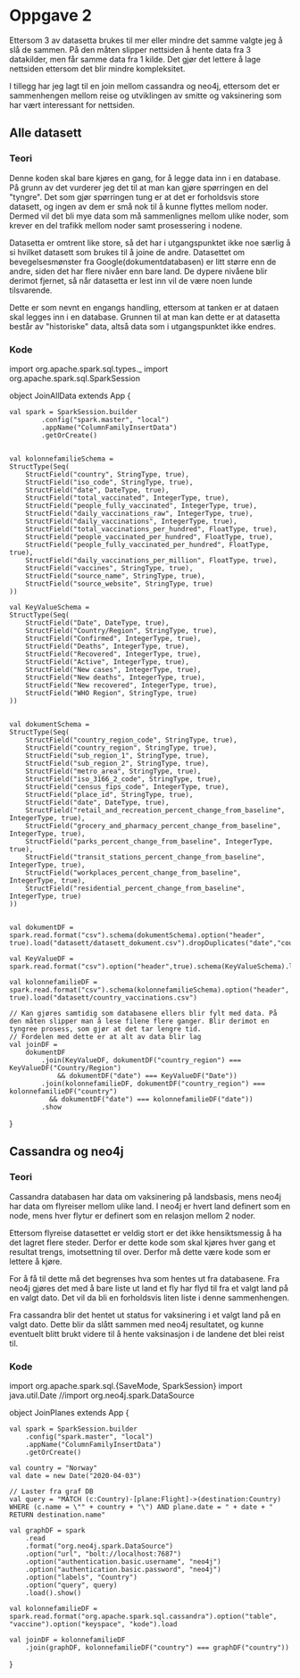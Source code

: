 # Oppgave 2
Ettersom 3 av datasetta brukes til mer eller mindre det samme valgte jeg å slå de sammen. På den måten slipper nettsiden å hente data fra 3 datakilder, men får samme data fra 1 kilde. Det gjør det lettere å lage nettsiden ettersom det blir mindre kompleksitet.

I tillegg har jeg lagt til en join mellom cassandra og neo4j, ettersom det er sammenhengen mellom reise og utviklingen av smitte og vaksinering som har vært interessant for nettsiden.

## Alle datasett
### Teori
Denne koden skal bare kjøres en gang, for å legge data inn i en database. På grunn av det vurderer jeg det til at man kan gjøre spørringen en del "tyngre". Det som gjør spørringen tung er at det er forholdsvis store datasett, og ingen av dem er små nok til å kunne flyttes mellom noder. Dermed vil det bli mye data som må sammenlignes mellom ulike noder, som krever en del trafikk mellom noder samt prosessering i nodene.

Datasetta er omtrent like store, så det har i utgangspunktet ikke noe særlig å si hvilket datasett som brukes til å joine de andre. Datasettet om bevegelsesmønster fra Google(dokumentdatabasen) er litt større enn de andre, siden det har flere nivåer enn bare land. De dypere nivåene blir derimot fjernet, så når datasetta er lest inn vil de være noen lunde tilsvarende.

Dette er som nevnt en engangs handling, ettersom at tanken er at dataen skal legges inn i en database. Grunnen til at man kan dette er at datasetta består av "historiske" data, altså data som i utgangspunktet ikke endres.


### Kode
import org.apache.spark.sql.types._
import org.apache.spark.sql.SparkSession


object JoinAllData extends App {
    
    val spark = SparkSession.builder
            .config("spark.master", "local")
            .appName("ColumnFamilyInsertData")
            .getOrCreate()


    val kolonnefamilieSchema = 
    StructType(Seq(
        StructField("country", StringType, true),
        StructField("iso_code", StringType, true),
        StructField("date", DateType, true),
        StructField("total_vaccinated", IntegerType, true),
        StructField("people_fully_vaccinated", IntegerType, true),
        StructField("daily_vaccinations_raw", IntegerType, true),
        StructField("daily_vaccinations", IntegerType, true),
        StructField("total_vaccinations_per_hundred", FloatType, true),
        StructField("people_vaccinated_per_hundred", FloatType, true),
        StructField("people_fully_vaccinated_per_hundred", FloatType, true),
        StructField("daily_vaccinations_per_million", FloatType, true),
        StructField("vaccines", StringType, true),
        StructField("source_name", StringType, true),
        StructField("source_website", StringType, true)
    ))

    val KeyValueSchema =
    StructType(Seq(
        StructField("Date", DateType, true),
        StructField("Country/Region", StringType, true),
        StructField("Confirmed", IntegerType, true),
        StructField("Deaths", IntegerType, true),
        StructField("Recovered", IntegerType, true),
        StructField("Active", IntegerType, true),
        StructField("New cases", IntegerType, true),
        StructField("New deaths", IntegerType, true),
        StructField("New recovered", IntegerType, true),
        StructField("WHO Region", StringType, true)    
    ))


    val dokumentSchema = 
    StructType(Seq(
        StructField("country_region_code", StringType, true),
        StructField("country_region", StringType, true),
        StructField("sub_region_1", StringType, true),
        StructField("sub_region_2", StringType, true),
        StructField("metro_area", StringType, true),
        StructField("iso_3166_2_code", StringType, true),
        StructField("census_fips_code", IntegerType, true),
        StructField("place_id", StringType, true),
        StructField("date", DateType, true),
        StructField("retail_and_recreation_percent_change_from_baseline", IntegerType, true),
        StructField("grocery_and_pharmacy_percent_change_from_baseline", IntegerType, true),
        StructField("parks_percent_change_from_baseline", IntegerType, true),
        StructField("transit_stations_percent_change_from_baseline", IntegerType, true),
        StructField("workplaces_percent_change_from_baseline", IntegerType, true),
        StructField("residential_percent_change_from_baseline", IntegerType, true)
    ))


    val dokumentDF = spark.read.format("csv").schema(dokumentSchema).option("header", true).load("datasett/datasett_dokument.csv").dropDuplicates("date","country_region")

    val KeyValueDF = spark.read.format("csv").option("header",true).schema(KeyValueSchema).load("datasett/keyValue.csv")

    val kolonnefamilieDF = spark.read.format("csv").schema(kolonnefamilieSchema).option("header", true).load("datasett/country_vaccinations.csv")

    // Kan gjøres samtidig som databasene ellers blir fylt med data. På den måten slipper man å lese filene flere ganger. Blir derimot en tyngree prosess, som gjør at det tar lengre tid.
    // Fordelen med dette er at alt av data blir lag
    val joinDF = 
        dokumentDF
            .join(KeyValueDF, dokumentDF("country_region") === KeyValueDF("Country/Region")
                && dokumentDF("date") === KeyValueDF("Date"))
            .join(kolonnefamilieDF, dokumentDF("country_region") === kolonnefamilieDF("country") 
              && dokumentDF("date") === kolonnefamilieDF("date"))
            .show
}

## Cassandra og neo4j

### Teori
Cassandra databasen har data om vaksinering på landsbasis, mens neo4j har data om flyreiser mellom ulike land. I neo4j er hvert land definert som en node, mens hver flytur er definert som en relasjon mellom 2 noder.

Ettersom flyreise datasettet er veldig stort er det ikke hensiktsmessig å ha det lagret flere steder. Derfor er dette kode som skal kjøres hver gang et resultat trengs, imotsettning til over. Derfor må dette være kode som er lettere å kjøre.

For å få til dette må det begrenses hva som hentes ut fra databasene. Fra neo4j gjøres det med å bare liste ut land et fly har flyd til fra et valgt land på en valgt dato. Det vil da bli en forholdsvis liten liste i denne sammenhengen.

Fra cassandra blir det hentet ut status for vaksinering i et valgt land på en valgt dato. Dette blir da slått sammen med neo4j resultatet, og kunne eventuelt blitt brukt videre til å hente vaksinasjon i de landene det blei reist til.

### Kode
import org.apache.spark.sql.{SaveMode, SparkSession}
import java.util.Date
//import org.neo4j.spark.DataSource

object JoinPlanes extends App {
    
    val spark = SparkSession.builder
        .config("spark.master", "local")
        .appName("ColumnFamilyInsertData")
        .getOrCreate()

    val country = "Norway"
    val date = new Date("2020-04-03")

    // Laster fra graf DB
    val query = "MATCH (c:Country)-[plane:Flight]->(destination:Country) WHERE (c.name = \"" + country + "\") AND plane.date = " + date + " RETURN destination.name"

    val graphDF = spark
        .read
        .format("org.neo4j.spark.DataSource")
        .option("url", "bolt://localhost:7687")
        .option("authentication.basic.username", "neo4j")
        .option("authentication.basic.password", "neo4j")
        .option("labels", "Country")
        .option("query", query)
        .load().show()

    val kolonnefamilieDF = spark.read.format("org.apache.spark.sql.cassandra").option("table", "vaccine").option("keyspace", "kode").load

    val joinDF = kolonnefamilieDF
        .join(graphDF, kolonnefamilieDF("country") === graphDF("country"))
    
}